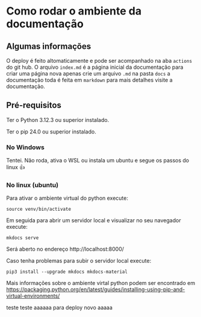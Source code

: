 # Como rodar o ambiente da documentação

## Algumas informações

O deploy é feito altomaticamente e pode ser acompanhado na aba `actions` do git hub. O arquivo
`index.md` é a página inicial da documentação para criar uma página nova apenas crie um arquivo `.md`
na pasta `docs` a documentação toda é feita em `markdown` para mais detalhes visite a documentação.

## Pré-requisitos

Ter o Python 3.12.3 ou superior instalado.

Ter o pip 24.0 ou superior instalado.

### No Windows

Tentei. Não roda, ativa o WSL ou instala um ubuntu e segue os passos do linux 👍

### No linux (ubuntu)

Para ativar o ambiente virtual do python execute:
```
source venv/bin/activate
```

Em seguida para abrir um servidor local e visualizar no seu navegador execute:
```
mkdocs serve
```

Será aberto no endereço http://localhost:8000/

Caso tenha problemas para subir o servidor local execute:
```
pip3 install --upgrade mkdocs mkdocs-material
```

Mais informações sobre o ambiente virtal python podem ser encontrado em https://packaging.python.org/en/latest/guides/installing-using-pip-and-virtual-environments/


teste teste aaaaaa para deploy novo aaaaa
